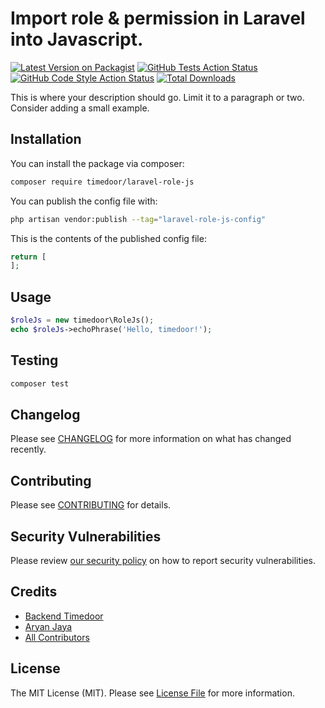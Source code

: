 # Import role & permission in Laravel into Javascript.

[![Latest Version on Packagist](https://img.shields.io/packagist/v/timedoor/laravel-role-js.svg?style=flat-square)](https://packagist.org/packages/timedoor/laravel-role-js)
[![GitHub Tests Action Status](https://img.shields.io/github/actions/workflow/status/timedoor/laravel-role-js/run-tests.yml?branch=master&label=tests&style=flat-square)](https://github.com/backend-timedoor/laravel-role-js/actions?query=workflow%3Arun-tests+branch%3Amaster)
[![GitHub Code Style Action Status](https://img.shields.io/github/actions/workflow/status/timedoor/laravel-role-js/fix-php-code-style-issues.yml?branch=master&label=code%20style&style=flat-square)](https://github.com/backend-timedoor/laravel-role-js/actions?query=workflow%3A"Fix+PHP+code+style+issues"+branch%3Amaster)
[![Total Downloads](https://img.shields.io/packagist/dt/timedoor/laravel-role-js.svg?style=flat-square)](https://packagist.org/packages/timedoor/laravel-role-js)

This is where your description should go. Limit it to a paragraph or two. Consider adding a small example.

## Installation

You can install the package via composer:

```bash
composer require timedoor/laravel-role-js
```

You can publish the config file with:

```bash
php artisan vendor:publish --tag="laravel-role-js-config"
```

This is the contents of the published config file:

```php
return [
];
```

## Usage

```php
$roleJs = new timedoor\RoleJs();
echo $roleJs->echoPhrase('Hello, timedoor!');
```

## Testing

```bash
composer test
```

## Changelog

Please see [CHANGELOG](CHANGELOG.md) for more information on what has changed recently.

## Contributing

Please see [CONTRIBUTING](CONTRIBUTING.md) for details.

## Security Vulnerabilities

Please review [our security policy](../../security/policy) on how to report security vulnerabilities.

## Credits

-   [Backend Timedoor](https://github.com/backend-timedoor)
-   [Aryan Jaya](https://github.com/aryanjaya)
-   [All Contributors](../../contributors)

## License

The MIT License (MIT). Please see [License File](LICENSE.md) for more information.
